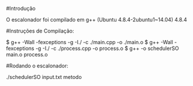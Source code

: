 #Introdução

O escalonador foi compilado em g++ (Ubuntu 4.8.4-2ubuntu1~14.04) 4.8.4

#Instruções de Compilação:


$ g++ -Wall -fexceptions -g -I./ -c ./main.cpp -o ./main.o
$ g++ -Wall -fexceptions -g -I./ -c ./process.cpp -o process.o
$ g++ -o schedulerSO main.o process.o

#Rodando o escalonador:

./schedulerSO input.txt metodo

